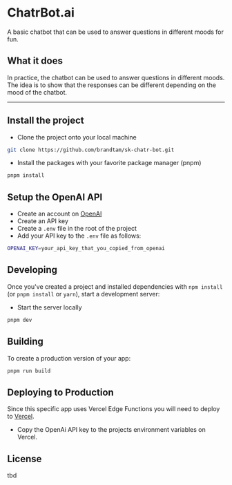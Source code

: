 # ChatrBot.ai

A basic chatbot that can be used to answer questions in different moods for fun.

## What it does

In practice, the chatbot can be used to answer questions in different moods. The idea is to show that the responses can be different depending on the mood of the chatbot.

---

## Install the project

- Clone the project onto your local machine

```bash
git clone https://github.com/brandtam/sk-chatr-bot.git
```

- Install the packages with your favorite package manager (pnpm)

```bash
pnpm install
```

## Setup the OpenAI API

- Create an account on [OpenAI](https://platform.openai.com/)
- Create an API key
- Create a `.env` file in the root of the project
- Add your API key to the `.env` file as follows:

```bash
OPENAI_KEY=your_api_key_that_you_copied_from_openai
```

## Developing

Once you've created a project and installed dependencies with `npm install` (or `pnpm install` or `yarn`), start a development server:

- Start the server locally

```bash
pnpm dev
```

## Building

To create a production version of your app:

```bash
pnpm run build
```

## Deploying to Production

Since this specific app uses Vercel Edge Functions you will need to deploy to [Vercel](https://www.vercel.com).

- Copy the OpenAi API key to the projects environment variables on Vercel.

## License

tbd
